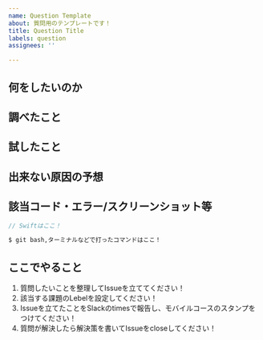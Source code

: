 ```yaml
---
name: Question Template
about: 質問用のテンプレートです！
title: Question Title
labels: question
assignees: ''

---
```


## 何をしたいのか
## 調べたこと
## 試したこと
## 出来ない原因の予想
## 該当コード・エラー/スクリーンショット等

```swift
// Swiftはここ！
```

```bash
$ git bash,ターミナルなどで打ったコマンドはここ！
```

## ここでやること
1. 質問したいことを整理してIssueを立ててください！
2. 該当する課題のLebelを設定してください！
3. Issueを立てたことをSlackのtimesで報告し、モバイルコースのスタンプをつけてください！
4. 質問が解決したら解決策を書いてIssueをcloseしてください！
